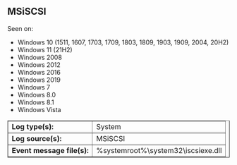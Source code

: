 ## MSiSCSI

Seen on:
* Windows 10 (1511, 1607, 1703, 1709, 1803, 1809, 1903, 1909, 2004, 20H2)
* Windows 11 (21H2)
* Windows 2008
* Windows 2012
* Windows 2016
* Windows 2019
* Windows 7
* Windows 8.0
* Windows 8.1
* Windows Vista

<table border="1" class="docutils">
  <tbody>
    <tr>
      <td><b>Log type(s):</b></td>
      <td>System</td>
    </tr>
    <tr>
      <td><b>Log source(s):</b></td>
      <td>MSiSCSI</td>
    </tr>
    <tr>
      <td><b>Event message file(s):</b></td>
      <td>%systemroot%\system32\iscsiexe.dll</td>
    </tr>
  </tbody>
</table>

&nbsp;


